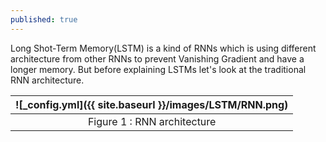 ```yaml
---
published: true
---
```

Long Shot-Term Memory(LSTM) is a kind of RNNs which is using different architecture from other RNNs to prevent Vanishing Gradient and have a longer memory. But before explaining LSTMs let's look at the traditional RNN architecture.

|![_config.yml]({{ site.baseurl }}/images/LSTM/RNN.png)|
|:--:| 
| Figure 1 : RNN architecture|

